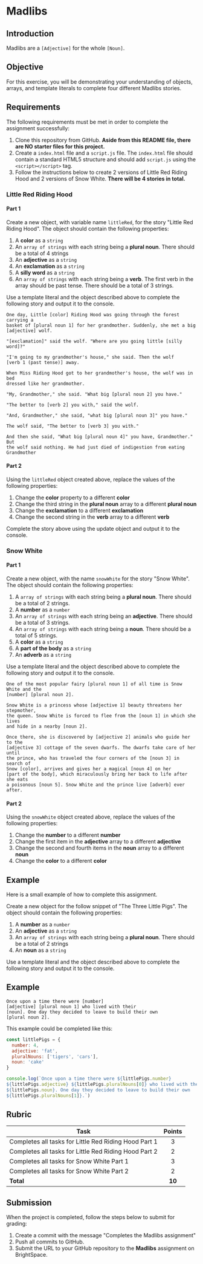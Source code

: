 # Madlibs

## Introduction
Madlibs are a `[Adjective]` for the whole `[Noun]`.

## Objective

For this exercise, you will be demonstrating your understanding of objects, arrays, and template literals to complete four different Madlibs stories. 

## Requirements

The following requirements must be met in order to complete the assignment successfully:

1. Clone this repository from GitHub. **Aside from this README file, there are NO starter files for this project.** 
2. Create a `index.html` file and a `script.js` file. The `index.html` file should contain a standard HTML5 structure and should add `script.js` using the `<script></script>` tag.
3. Follow the instructions below to create 2 versions of Little Red Riding Hood and 2 versions of Snow White. **There will be 4 stories in total.**

### Little Red Riding Hood

#### Part 1

Create a new object, with variable name `littleRed`, for the story "Little Red Riding Hood". The object should contain the following properties:

1.  A **color** as a `string`
2.  An `array of strings` with each string being a **plural noun**. There should be a total of 4 strings
3.  An **adjective** as a `string`
4.  An **exclamation** as a `string`
5.  A **silly word** as a `string`
6.  An `array of strings` with each string being a **verb**. The first verb in the array should be past tense. There should be a total of 3 strings.

Use a template literal and the object described above to complete the following story and output it to the console.

```
One day, Little [color] Riding Hood was going through the forest carrying a 
basket of [plural noun 1] for her grandmother. Suddenly, she met a big 
[adjective] wolf.

"[exclamation]" said the wolf. "Where are you going little [silly word]?"

"I'm going to my grandmother's house," she said. Then the wolf 
[verb 1 (past tense)] away.

When Miss Riding Hood got to her grandmother's house, the wolf was in bed 
dressed like her grandmother.

"My, Grandmother," she said. "What big [plural noun 2] you have."

"The better to [verb 2] you with," said the wolf.

"And, Grandmother," she said, "what big [plural noun 3]" you have."

The wolf said, "The better to [verb 3] you with."

And then she said, "What big [plural noun 4]" you have, Grandmother." But 
the wolf said nothing. He had just died of indigestion from eating Grandmother
```

#### Part 2

Using the `littleRed` object created above, replace the values of the following properties:

1.  Change the **color** property to a different **color**
2.  Change the third string in the **plural noun** array to a different **plural noun**
3.  Change the **exclamation** to a different **exclamation**
4.  Change the second string in the **verb** array to a different **verb**

Complete the story above using the update object and output it to the console.

### Snow White

#### Part 1

Create a new object, with the name `snowWhite` for the story "Snow White". The object should contain the following properties:

1.  A `array of strings` with each string being a **plural noun**. There should be a total of 2 strings.
2.  A **number** as a `number`
3.  An `array of strings` with each string being an **adjective**. There should be a total of 3 strings.
4.  An `array of strings` with each string being a **noun**. There should be a total of 5 strings.
5.  A **color** as a `string`
6.  A **part of the body** as a `string`
7.  An **adverb** as a `string`

Use a template literal and the object described above to complete the following story and output it to the console.

```
One of the most popular fairy [plural noun 1] of all time is Snow White and the 
[number] [plural noun 2].

Snow White is a princess whose [adjective 1] beauty threatens her stepmother, 
the queen. Snow White is forced to flee from the [noun 1] in which she lives 
and hide in a nearby [noun 2].

Once there, she is discovered by [adjective 2] animals who guide her to the 
[adjective 3] cottage of the seven dwarfs. The dwarfs take care of her until 
the prince, who has traveled the four corners of the [noun 3] in search of 
Snow [color], arrives and gives her a magical [noun 4] on her 
[part of the body], which miraculously bring her back to life after she eats 
a poisonous [noun 5]. Snow White and the prince live [adverb] ever after.
```

#### Part 2

Using the `snowWhite` object created above, replace the values of the following properties:

1.  Change the **number** to a different **number**
2.  Change the first item in the **adjective** array to a different **adjective**
3.  Change the second and fourth items in the **noun** array to a different **noun**
4.  Change the **color** to a different **color**

## Example
Here is a small example of how to complete this assignment.

Create a new object for the follow snippet of "The Three Little Pigs". The object should contain the following properties:

1. A **number** as a `number`
2. An **adjective** as a `string`
3. An `array of strings` with each string being a **plural noun**. There should be a total of 2 strings
4. An **noun** as a `string`

Use a template literal and the object described above to complete the following story and output it to the console.

## Example

```
Once upon a time there were [number] 
[adjective] [plural noun 1] who lived with their 
[noun]. One day they decided to leave to build their own 
[plural noun 2].

```
This example could be completed like this:

```javascript
const littlePigs = {
  number: 4,
  adjective: 'fat',
  pluralNouns: ['tigers', 'cars'],
  noun: 'cake'
}

console.log(`Once upon a time there were ${littlePigs.number} 
${littlePigs.adjective} ${littlePigs.pluralNouns[0]} who lived with their 
${littlePigs.noun}. One day they decided to leave to build their own 
${littlePigs.pluralNouns[1]}.`)
```

## Rubric

| Task | Points |
| ---  | :---:  | 
| Completes all tasks for Little Red Riding Hood Part 1 | 3 |
| Completes all tasks for Little Red Riding Hood Part 2  | 2 |
| Completes all tasks for Snow White Part 1  | 3 |
| Completes all tasks for Snow White Part 2  | 2 |
| **Total** | **10** | 


## Submission
When the project is completed, follow the steps below to submit for grading:

1. Create a commit with the message "Completes the Madlibs assignment"
2. Push all commits to GitHub.
3. Submit the URL to your GitHub repository to the **Madlibs** assignment on BrightSpace.  

